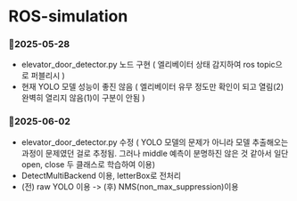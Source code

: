 # ROS-simulation

### 🔸2025-05-28
- elevator_door_detector.py 노드 구현 ( 엘리베이터 상태 감지하여 ros topic으로 퍼블리시 )
- 현재 YOLO 모델 성능이 좋진 않음 ( 엘리베이터 유무 정도만 확인이 되고 열림(2) 완벽히 열리지 않음(1)이 구분이 안됨 )


### 🔸2025-06-02
- elevator_door_detector.py 수정 ( YOLO 모델의 문제가 아니라 모델 추출해오는 과정이 문제였던 걸로 추정됨. 그러나 middle 예측이 분명하진 않은 것 같아서 일단 open, close 두 클래스로 학습하여 이용)
- DetectMultiBackend 이용, letterBox로 전처리
- (전) raw YOLO 이용 -> (후) NMS(non_max_suppression)이용
